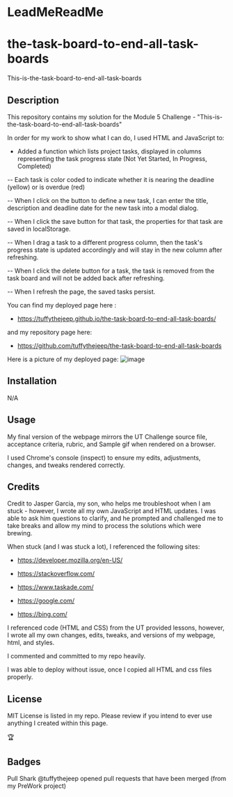 # LeadMeReadMe

# the-task-board-to-end-all-task-boards

This-is-the-task-board-to-end-all-task-boards

## Description

This repository contains my solution for the Module 5 Challenge - "This-is-the-task-board-to-end-all-task-boards"

In order for my work to show what I can do, I used HTML and JavaScript to:

- Added a function which lists project tasks, displayed in columns representing the task progress state (Not Yet Started, In Progress, Completed)

-- Each task is color coded to indicate whether it is nearing the deadline (yellow) or is overdue (red)

-- When I click on the button to define a new task, I can enter the title, description and deadline date for the new task into a modal dialog.

-- When I click the save button for that task, the properties for that task are saved in localStorage.

-- When I drag a task to a different progress column, then the task's progress state is updated accordingly and will stay in the new column after refreshing.

-- When I click the delete button for a task, the task is removed from the task board and will not be added back after refreshing.

-- When I refresh the page, the saved tasks persist.

You can find my deployed page here :

- <https://tuffythejeep.github.io/the-task-board-to-end-all-task-boards/>

and my repository page here:

- <https://github.com/tuffythejeep/the-task-board-to-end-all-task-boards>

Here is a picture of my deployed page:
![image](https://github.com/tuffythejeep/the-task-board-to-end-all-task-boards/assets/167649421/2bc48e57-b18b-4efc-850c-7357eb4c1795)


## Installation

N/A

## Usage

My final version of the webpage mirrors the UT Challenge source file, acceptance criteria, rubric, and Sample gif when rendered on a browser.

I used Chrome's console (inspect) to ensure my edits, adjustments, changes, and tweaks rendered correctly.

## Credits

Credit to Jasper Garcia, my son, who helps me troubleshoot when I am stuck - however, I wrote all my own JavaScript and HTML updates. 
I was able to ask him questions to clarify, and he prompted and challenged me to take breaks and allow my mind to process the solutions which were brewing.

When stuck (and I was stuck a lot), I referenced the following sites:

- <https://developer.mozilla.org/en-US/>

- <https://stackoverflow.com/>

- <https://www.taskade.com/>

- <https://google.com/>

- <https://bing.com/>

I referenced code (HTML and CSS) from the UT provided lessons, however, I wrote all my own changes, edits, tweaks, and versions of my webpage, html, and styles.

I commented and committed to my repo heavily.

I was able to deploy without issue, once I copied all HTML and css files properly.

## License

MIT License is listed in my repo. Please review if you intend to ever use anything I created within this page.

:trophy:

## Badges

Pull Shark
@tuffythejeep opened pull requests that have been merged (from my PreWork project)
